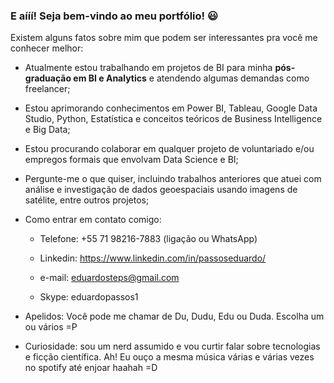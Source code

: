 ### E aííí! Seja bem-vindo ao meu portfólio! 😃
Existem alguns fatos sobre mim que podem ser interessantes pra você me conhecer melhor:

- Atualmente estou trabalhando em projetos de BI para minha **pós-graduação em BI e Analytics** e atendendo algumas demandas como freelancer;

- Estou aprimorando conhecimentos em Power BI, Tableau, Google Data Studio, Python, Estatística e conceitos teóricos de Business Intelligence e Big Data;

- Estou procurando colaborar em qualquer projeto de voluntariado e/ou empregos formais que envolvam Data Science e BI;

- Pergunte-me o que quiser, incluindo trabalhos anteriores que atuei com análise e investigação de dados geoespaciais usando imagens de satélite, entre outros projetos;

- Como entrar em contato comigo:

  * Telefone: +55 71 98216-7883 (ligação ou WhatsApp)
  
  * Linkedin: https://www.linkedin.com/in/passoseduardo/
  
  * e-mail: eduardosteps@gmail.com
  
  * Skype: eduardopassos1
    
- Apelidos: Você pode me chamar de Du, Dudu, Edu ou Duda. Escolha um ou vários =P

- Curiosidade: sou um nerd assumido e vou curtir falar sobre tecnologias e ficção científica. Ah! Eu ouço a mesma música várias e várias vezes no spotify até enjoar haahah =D

